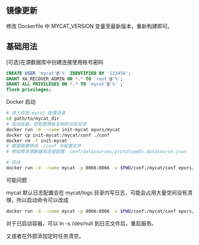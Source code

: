 ## 镜像更新

修改 Dockerfile 中 MYCAT_VERSION 变量至最新版本，重新构建即可。



## 基础用法



[可选]在源数据库中创建连接使用账号密码

```sql
CREATE USER 'mycat'@'%' IDENTIFIED BY '123456';
GRANT XA_RECOVER_ADMIN ON *.* TO 'root'@'%';
GRANT ALL PRIVILEGES ON *.* TO 'mycat'@'%' ;
flush privileges;
```



Docker 启动

```bash
# 进入存放 mycat 配置目录
cd path/to/mycat_dir
# 启动容器，把配置模板复制到当前目录
docker run -d --name init-mycat epurs/mycat
docker cp init-mycat:/mycat/conf ./conf
docker rm -f init-mycat
# 根据需要修改 ./conf 中配置文件
# 例如修改源数据库连接配置: conf/datasources/prototypeDs.datasource.json

# 启动
docker run -d --name mycat -p 8066:8066 -v $PWD/conf:/mycat/conf epurs/mycat
```



可能问题

mycat 默认日志配置会在 mycat/logs 目录内写日志，可能会占用大量空间没有清理，所以启动命令可以改成

```bash
docker run -d --name mycat -p 8066:8066 -v $PWD/conf:/mycat/conf epurs/mycat
```

对于已启动容器，可以 ln -s /dev/null 到日志文件后，重启服务。

又或者在外部添加定时任务清空。